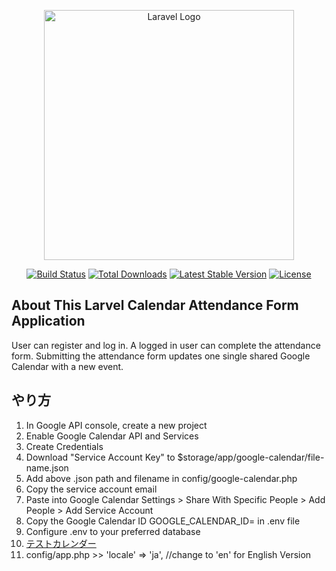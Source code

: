<p align="center"><a href="https://laravel.com" target="_blank"><img src="https://raw.githubusercontent.com/laravel/art/master/logo-lockup/5%20SVG/2%20CMYK/1%20Full%20Color/laravel-logolockup-cmyk-red.svg" width="400" alt="Laravel Logo"></a></p>

<p align="center">
<a href="https://github.com/laravel/framework/actions"><img src="https://github.com/laravel/framework/workflows/tests/badge.svg" alt="Build Status"></a>
<a href="https://packagist.org/packages/laravel/framework"><img src="https://img.shields.io/packagist/dt/laravel/framework" alt="Total Downloads"></a>
<a href="https://packagist.org/packages/laravel/framework"><img src="https://img.shields.io/packagist/v/laravel/framework" alt="Latest Stable Version"></a>
<a href="https://packagist.org/packages/laravel/framework"><img src="https://img.shields.io/packagist/l/laravel/framework" alt="License"></a>
</p>

## About This Larvel Calendar Attendance Form Application
User can register and log in.
A logged in user can complete the attendance form.
Submitting the attendance form updates one single shared Google Calendar with a new event.

## やり方
1. In Google API console, create a new project
2. Enable Google Calendar API and Services
3. Create Credentials
4. Download "Service Account Key" to $storage/app/google-calendar/file-name.json
5. Add above .json path and filename in config/google-calendar.php
6. Copy the service account email
7. Paste into Google Calendar Settings > Share With Specific People > Add People > Add Service Account
8. Copy the Google Calendar ID GOOGLE_CALENDAR_ID= in .env file
9. Configure .env to your preferred database
10. [テストカレンダー](https://calendar.google.com/calendar/embed?src=d8bd7c59c9d6adcba8092336d21e4da22a8dcc408cb19344f9814f6081a9baa2%40group.calendar.google.com&ctz=Asia%2FTokyo) 
11. config/app.php >> 'locale' => 'ja', //change to 'en' for English Version

